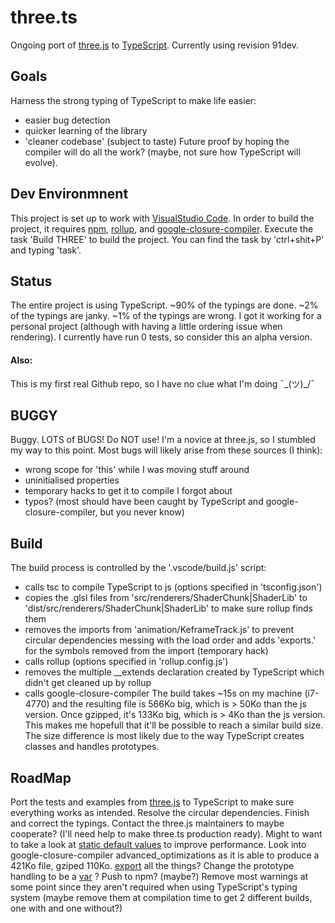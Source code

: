 # three.ts
Ongoing port of [three.js](https://github.com/mrdoob/three.js) to [TypeScript](https://www.typescriptlang.org).
Currently using revision 91dev.


## Goals
Harness the strong typing of TypeScript to make life easier:
- easier bug detection
- quicker learning of the library
- 'cleaner codebase' (subject to taste)
Future proof by hoping the compiler will do all the work? (maybe, not sure how TypeScript will evolve).


## Dev Environmnent
This project is set up to work with [VisualStudio Code](https://code.visualstudio.com).
In order to build the project, it requires [npm](https://www.npmjs.com), [rollup](https://www.npmjs.com/package/rollup), and [google-closure-compiler](https://www.npmjs.com/package/google-closure-compiler-js).
Execute the task 'Build THREE' to build the project.
You can find the task by 'ctrl+shit+P' and typing 'task'.


## Status
The entire project is using TypeScript.
~90% of the typings are done.
~2% of the typings are janky.
~1% of the typings are wrong.
I got it working for a personal project (although with having a little ordering issue when rendering).
I currently have run 0 tests, so consider this an alpha version.
#### Also:
This is my first real Github repo, so I have no clue what I'm doing ¯\_(ツ)_/¯


## BUGGY
Buggy.
LOTS of BUGS!
Do NOT use!
I'm a novice at three.js, so I stumbled my way to this point.
Most bugs will likely arise from these sources (I think):
- wrong scope for 'this' while I was moving stuff around
- uninitialised properties
- temporary hacks to get it to compile I forgot about
- typos? (most should have been caught by TypeScript and google-closure-compiler, but you never know)


## Build
The build process is controlled by the '.vscode/build.js' script:
- calls tsc to compile TypeScript to js (options specified in 'tsconfig.json')
- copies the .glsl files from 'src/renderers/ShaderChunk|ShaderLib' to 'dist/src/renderers/ShaderChunk|ShaderLib' to make sure rollup finds them
- removes the imports from 'animation/KeframeTrack.js' to prevent circular dependencies messing with the load order and adds 'exports.' for the symbols removed from the import (temporary hack)
- calls rollup (options specified in 'rollup.config.js')
- removes the multiple __extends declaration created by TypeScript which didn't get cleaned up by rollup
- calls google-closure-compiler
The build takes ~15s on my machine (i7-4770) and the resulting file is 566Ko big, which is > 50Ko than the js version.
Once gzipped, it's 133Ko big, which is > 4Ko than the js version.
This makes me hopefull that it'll be possible to reach a similar build size.
The size difference is most likely due to the way TypeScript creates classes and handles prototypes.


## RoadMap
Port the tests and examples from [three.js](https://github.com/mrdoob/three.js/) to TypeScript to make sure everything works as intended.
Resolve the circular dependencies.
Finish and correct the typings.
Contact the three.js maintainers to maybe cooperate? (I'll need help to make three.ts production ready).
Might to want to take a look at [static default values](http://bet365techblog.com/default-values-typescript) to improve performance.
Look into google-closure-compiler advanced_optimizations as it is able to produce a 421Ko file, gziped 110Ko. [export](https://developers.google.com/closure/compiler/docs/api-tutorial3#export) all the things?
Change the prototype handling to be a [var](https://github.com/Microsoft/TypeScript/issues/9638) ?
Push to npm? (maybe?)
Remove most warnings at some point since they aren't required when using TypeScript's typing system (maybe remove them at compilation time to get 2 different builds, one with and one without?)